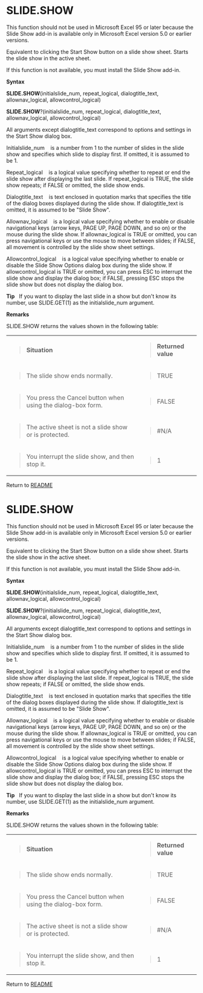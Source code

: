 # SLIDE.SHOW

This function should not be used in Microsoft Excel 95 or later because
the Slide Show add-in is available only in Microsoft Excel version 5.0
or earlier versions.

Equivalent to clicking the Start Show button on a slide show sheet.
Starts the slide show in the active sheet.

If this function is not available, you must install the Slide Show
add-in.

**Syntax**

**SLIDE.SHOW**(initialslide\_num, repeat\_logical, dialogtitle\_text,
allownav\_logical, allowcontrol\_logical)

**SLIDE.SHOW**?(initialslide\_num, repeat\_logical, dialogtitle\_text,
allownav\_logical, allowcontrol\_logical)

All arguments except dialogtitle\_text correspond to options and
settings in the Start Show dialog box.

Initialslide\_num&nbsp;&nbsp;&nbsp;&nbsp;is a number from 1 to the
number of slides in the slide show and specifies which slide to display
first. If omitted, it is assumed to be 1.

Repeat\_logical&nbsp;&nbsp;&nbsp;&nbsp;is a logical value specifying
whether to repeat or end the slide show after displaying the last slide.
If repeat\_logical is TRUE, the slide show repeats; if FALSE or omitted,
the slide show ends.

Dialogtitle\_text&nbsp;&nbsp;&nbsp;&nbsp;is text enclosed in quotation
marks that specifies the title of the dialog boxes displayed during the
slide show. If dialogtitle\_text is omitted, it is assumed to be "Slide
Show".

Allownav\_logical&nbsp;&nbsp;&nbsp;&nbsp;is a logical value specifying
whether to enable or disable navigational keys (arrow keys, PAGE UP,
PAGE DOWN, and so on) or the mouse during the slide show. If
allownav\_logical is TRUE or omitted, you can press navigational keys or
use the mouse to move between slides; if FALSE, all movement is
controlled by the slide show sheet settings.

Allowcontrol\_logical&nbsp;&nbsp;&nbsp;&nbsp;is a logical value
specifying whether to enable or disable the Slide Show Options dialog
box during the slide show. If allowcontrol\_logical is TRUE or omitted,
you can press ESC to interrupt the slide show and display the dialog
box; if FALSE, pressing ESC stops the slide show but does not display
the dialog box.

**Tip**&nbsp;&nbsp;&nbsp;If you want to display the last slide in a show
but don't know its number, use SLIDE.GET(1) as the initialslide\_num
argument.

**Remarks**

SLIDE.SHOW returns the values shown in the following table:

<table>
<tbody>
<tr class="odd">
<td><blockquote>
<p><strong>Situation</strong></p>
</blockquote></td>
<td><blockquote>
<p><strong>Returned value</strong></p>
</blockquote></td>
</tr>
<tr class="even">
<td><blockquote>
<p>The slide show ends normally.</p>
</blockquote></td>
<td><blockquote>
<p>TRUE</p>
</blockquote></td>
</tr>
<tr class="odd">
<td><blockquote>
<p>You press the Cancel button when using the dialog-box form.</p>
</blockquote></td>
<td><blockquote>
<p>FALSE</p>
</blockquote></td>
</tr>
<tr class="even">
<td><blockquote>
<p>The active sheet is not a slide show or is protected.</p>
</blockquote></td>
<td><blockquote>
<p>#N/A</p>
</blockquote></td>
</tr>
<tr class="odd">
<td><blockquote>
<p>You interrupt the slide show, and then stop it.</p>
</blockquote></td>
<td><blockquote>
<p>1</p>
</blockquote></td>
</tr>
</tbody>
</table>



Return to [README](README.md#S)

# SLIDE.SHOW

This function should not be used in Microsoft Excel 95 or later because
the Slide Show add-in is available only in Microsoft Excel version 5.0
or earlier versions.

Equivalent to clicking the Start Show button on a slide show sheet.
Starts the slide show in the active sheet.

If this function is not available, you must install the Slide Show
add-in.

**Syntax**

**SLIDE.SHOW**(initialslide\_num, repeat\_logical, dialogtitle\_text,
allownav\_logical, allowcontrol\_logical)

**SLIDE.SHOW**?(initialslide\_num, repeat\_logical, dialogtitle\_text,
allownav\_logical, allowcontrol\_logical)

All arguments except dialogtitle\_text correspond to options and
settings in the Start Show dialog box.

Initialslide\_num&nbsp;&nbsp;&nbsp;&nbsp;is a number from 1 to the
number of slides in the slide show and specifies which slide to display
first. If omitted, it is assumed to be 1.

Repeat\_logical&nbsp;&nbsp;&nbsp;&nbsp;is a logical value specifying
whether to repeat or end the slide show after displaying the last slide.
If repeat\_logical is TRUE, the slide show repeats; if FALSE or omitted,
the slide show ends.

Dialogtitle\_text&nbsp;&nbsp;&nbsp;&nbsp;is text enclosed in quotation
marks that specifies the title of the dialog boxes displayed during the
slide show. If dialogtitle\_text is omitted, it is assumed to be "Slide
Show".

Allownav\_logical&nbsp;&nbsp;&nbsp;&nbsp;is a logical value specifying
whether to enable or disable navigational keys (arrow keys, PAGE UP,
PAGE DOWN, and so on) or the mouse during the slide show. If
allownav\_logical is TRUE or omitted, you can press navigational keys or
use the mouse to move between slides; if FALSE, all movement is
controlled by the slide show sheet settings.

Allowcontrol\_logical&nbsp;&nbsp;&nbsp;&nbsp;is a logical value
specifying whether to enable or disable the Slide Show Options dialog
box during the slide show. If allowcontrol\_logical is TRUE or omitted,
you can press ESC to interrupt the slide show and display the dialog
box; if FALSE, pressing ESC stops the slide show but does not display
the dialog box.

**Tip**&nbsp;&nbsp;&nbsp;If you want to display the last slide in a show
but don't know its number, use SLIDE.GET(1) as the initialslide\_num
argument.

**Remarks**

SLIDE.SHOW returns the values shown in the following table:

<table>
<tbody>
<tr class="odd">
<td><blockquote>
<p><strong>Situation</strong></p>
</blockquote></td>
<td><blockquote>
<p><strong>Returned value</strong></p>
</blockquote></td>
</tr>
<tr class="even">
<td><blockquote>
<p>The slide show ends normally.</p>
</blockquote></td>
<td><blockquote>
<p>TRUE</p>
</blockquote></td>
</tr>
<tr class="odd">
<td><blockquote>
<p>You press the Cancel button when using the dialog-box form.</p>
</blockquote></td>
<td><blockquote>
<p>FALSE</p>
</blockquote></td>
</tr>
<tr class="even">
<td><blockquote>
<p>The active sheet is not a slide show or is protected.</p>
</blockquote></td>
<td><blockquote>
<p>#N/A</p>
</blockquote></td>
</tr>
<tr class="odd">
<td><blockquote>
<p>You interrupt the slide show, and then stop it.</p>
</blockquote></td>
<td><blockquote>
<p>1</p>
</blockquote></td>
</tr>
</tbody>
</table>



Return to [README](README.md#S)

